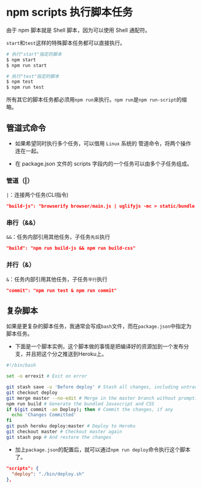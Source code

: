 # npm scripts 执行脚本任务

由于 npm 脚本就是 Shell 脚本，因为可以使用 Shell 通配符。

`start`和`test`这样的特殊脚本任务都可以直接执行。

```bash
# 执行"start"指定的脚本
$ npm start
$ npm run start

# 执行"test"指定的脚本
$ npm test
$ npm run test
```

所有其它的脚本任务都必须用`npm run`来执行。`npm run`是`npm run-script`的缩略。

## 管道式命令

- 如果希望同时执行多个任务，可以借用 `Linux` 系统的 管道命令，将两个操作连在一起。

- 在 package.json 文件的 scripts 字段内的一个任务可以由多个子任务组成。

### 管道（|）

`|`：连接两个任务(CLI指令)

```json
"build-js": "browserify browser/main.js | uglifyjs -mc > static/bundle.js"
```

### 串行（&&）

`&&`：任务内部引用其他任务，子任务`先后`执行

```json
"build": "npm run build-js && npm run build-css"
```

### 并行（&）

`&`：任务内部引用其他任务，子任务`平行`执行

```json
"commit": "npm run test & npm run commit"
```

## 复杂脚本

如果是更复杂的脚本任务，我通常会写成`bash`文件，而在`package.json`中指定为脚本任务。

- 下面是一个脚本实例，这个脚本做的事情是把编译好的资源加到一个发布分支，并且把这个分之推送到Heroku上。

```bash
#!/bin/bash

set -o errexit # Exit on error

git stash save -u 'Before deploy' # Stash all changes, including untracked files, before deploy
git checkout deploy
git merge master --no-edit # Merge in the master branch without prompting
npm run build # Generate the bundled Javascript and CSS
if $(git commit -am Deploy); then # Commit the changes, if any
  echo 'Changes Committed'
fi
git push heroku deploy:master # Deploy to Heroku
git checkout master # Checkout master again
git stash pop # And restore the changes
```

- 加上`package.json`的配置后，就可以通过`npm run deploy`命令执行这个脚本了。

```json
"scripts": {
  "deploy": "./bin/deploy.sh"
},
```

